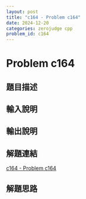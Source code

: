 ```yaml
---
layout: post
title: "c164 - Problem c164"
date: 2024-12-20
categories: zerojudge cpp
problem_id: c164
---
```


# Problem c164

## 題目描述



## 輸入說明



## 輸出說明



## 解題連結

[c164 - Problem c164](https://zerojudge.tw/ShowProblem?problemid=c164)

## 解題思路

